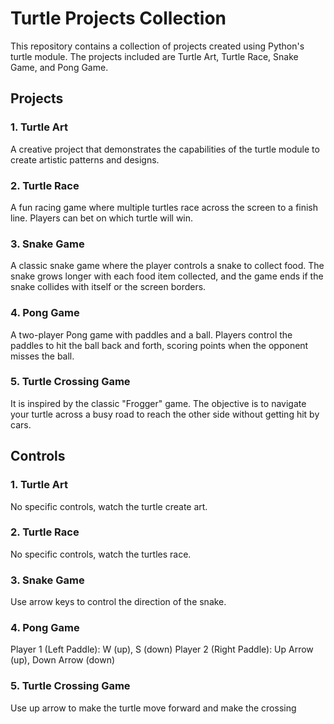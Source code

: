 # Turtle Projects Collection

This repository contains a collection of projects created using Python's turtle module. The projects included are Turtle Art, Turtle Race, Snake Game, and Pong Game.

## Projects

### 1. Turtle Art
A creative project that demonstrates the capabilities of the turtle module to create artistic patterns and designs.

### 2. Turtle Race
A fun racing game where multiple turtles race across the screen to a finish line. Players can bet on which turtle will win.

### 3. Snake Game
A classic snake game where the player controls a snake to collect food. The snake grows longer with each food item collected, and the game ends if the snake collides with itself or the screen borders.

### 4. Pong Game
A two-player Pong game with paddles and a ball. Players control the paddles to hit the ball back and forth, scoring points when the opponent misses the ball.

### 5. Turtle Crossing Game
It is inspired by the classic "Frogger" game. The objective is to navigate your turtle across a busy road to reach the other side without getting hit by cars.


## Controls
### 1. Turtle Art
No specific controls, watch the turtle create art.
### 2. Turtle Race
No specific controls, watch the turtles race.
### 3. Snake Game
Use arrow keys to control the direction of the snake.
### 4. Pong Game
Player 1 (Left Paddle): W (up), S (down)
Player 2 (Right Paddle): Up Arrow (up), Down Arrow (down)
### 5. Turtle Crossing Game
Use up arrow to make the turtle move forward and make the crossing
